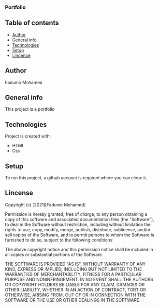 ### Portfolio

## Table of contents
* [Author](#author)
* [General info](#general-info)
* [Technologies](#technologies)
* [Setup](#setup)
* [Lincence](#lincense)

## Author
Fadumo Mohamed

## General info
This project is a portfolio 
	
## Technologies
Project is created with:
* HTML
* Css
	
## Setup
To run this project, a github account is required
where you can clone it.

## Lincense


Copyright (c) [2021][Fadumo Mohamed] 

Permission is hereby granted, free of charge, to any person obtaining a copy of this software and associated documentation files (the "Software"), to deal in the Software without restriction, including without limitation the rights to use, copy, modify, merge, publish, distribute, sublicense, and/or sell copies of the Software, and to permit persons to whom the Software is furnished to do so, subject to the following conditions:

The above copyright notice and this permission notice shall be included in all copies or substantial portions of the Software.

THE SOFTWARE IS PROVIDED "AS IS", WITHOUT WARRANTY OF ANY KIND, EXPRESS OR IMPLIED, INCLUDING BUT NOT LIMITED TO THE WARRANTIES OF MERCHANTABILITY, FITNESS FOR A PARTICULAR PURPOSE AND NONINFRINGEMENT. IN NO EVENT SHALL THE AUTHORS OR COPYRIGHT HOLDERS BE LIABLE FOR ANY CLAIM, DAMAGES OR OTHER LIABILITY, WHETHER IN AN ACTION OF CONTRACT, TORT OR OTHERWISE, ARISING FROM, OUT OF OR IN CONNECTION WITH THE SOFTWARE OR THE USE OR OTHER DEALINGS IN THE SOFTWARE.
